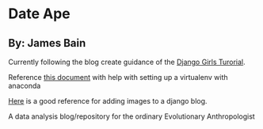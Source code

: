 Date Ape
========

By: James Bain
--------------

Currently following the blog create guidance of the  [Django Girls Turorial](http://tutorial.djangogirls.org/).

Reference [this document](http://uoa-eresearch.github.io/eresearch-cookbook/recipe/2014/11/20/conda/) with help with setting up a virtualenv with anaconda

[Here](https://github.com/theatlantic/django-cropduster) is a good reference for adding images to a django blog.

A data analysis blog/repository for the ordinary Evolutionary Anthropologist
